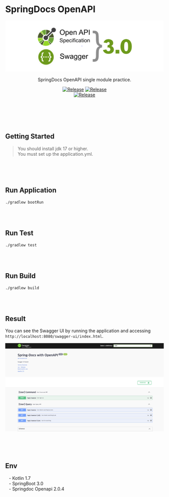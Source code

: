 # SpringDocs OpenAPI


![images](resource/images/logo.png)


<div align="center">

SpringDocs OpenAPI single module practice.

[![Release](https://img.shields.io/badge/-%20🍃_Spring_Framework-brightgreen)](https://github.com/spring-projects/spring-framework)
[![Release](https://img.shields.io/badge/-📚_Docs-green)](https://springdoc.org/) <br/>
[![Release](https://img.shields.io/badge/-%20Springdoc_Openapi_Github-gray)](https://github.com/springdoc/springdoc-openapi)

</div>

<br/><br/><br/><br/>

## Getting Started

> You should install jdk 17 or higher. <br/>
> You must set up the application.yml.

<br/><br/><br/>

## Run Application

````text
./gradlew bootRun
````

<br/><br/>

## Run Test

````text
./gradlew test
````

<br/><br/>

## Run Build

````text
./gradlew build
````

<br/><br/>

## Result

You can see the Swagger UI by running the application and accessing `http://localhost:8080/swagger-ui/index.html`.


![image](resource/images/result.png)

<br/><br/><br/>

## Env

&nbsp;&nbsp; - Kotlin 1.7  <br/>
&nbsp;&nbsp; - SpringBoot 3.0 <br/> 
&nbsp;&nbsp; - Springdoc Openapi 2.0.4

<br/>
